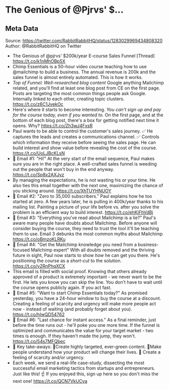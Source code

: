 # The Genious of @Pjrvs' $...

## Meta Data

Source:  https://twitter.com/RabbitRabbitHQ/status/1283029969434808320 
Author: @RabbitRabbitHQ on Twitter

- The Genious of @pjrvs' $200k/year E-course Sales Funnel
  [Thread] https://t.co/k1nMhOBp5X
- Chimp Essentials is a 50-hour video course teaching how to use @mailchimp to build a business.
  The annual revenue is 200k and the sales funnel is almost entirely automated.
  This is how it works.
- *Top of Funnel: Well-researched blog content*
  Google anything Mailchimp related, and you'll find at least one blog post from CE on the first page.
  Posts are targeting the most common things people ask Google.
  Internally linked to each other, creating topic clusters. https://t.co/z6C1JvekOc
- Here's where it starts to become interesting.
  *You can't sign up and pay for the course today, even if you wanted to.*
  On the first page, and at the bottom of each blog post, there's a box for getting notified next time it opens.
  Why? https://t.co/Zh3wJ4FxsR
- Paul wants to be able to control the customer's sales journey.
  ✅ He captures the leads and creates a communications channel.
  ✅ Controls which information they receive before seeing the sales page.
  He can build interest and show value before revealing the cost of the course. https://t.co/UoLJBcKLsN
- 📧 Email #1: "Hi!"
  At the very start of the email sequence, Paul makes sure you are in the right place. 
  A well-crafted sales funnel is weeding out the people that won't buy in the end anyway. https://t.co/Sp8x2AXJvz
- By managing the expectations, he is not wasting his or your time.
  He also ties this email together with the next one, maximizing the chance of you sticking around. https://t.co/XhTUYHNUOY
- 📧 Email #2: "Zero to 35,000 subscribers."
  Paul explains how he too started at zero.
  A few years later, he is pulling in 400k/year thanks to his mailing list.
  Painting a picture of your life before vs. after you solve the problem is an efficient way to build interest. https://t.co/ehKiFhVdBj
- 📧 Email #3: "Everything you've read about Mailchimp is a lie?"
  Paul's aware many people have doubts about Mailchimp.
  Before anyone will consider buying the course, they need to trust the tool it'll be teaching them to use.
  Email 3 debunks the most common myths about Mailchimp https://t.co/oBmzoKLRKu
- 📧 Email #4: "Get the Mailchimp knowledge you need from a business-focused Mailchimp expert"
  With all doubts removed and the thriving future in sight, Paul now starts to show *how* he can get you there.
  He's positioning the course as a *short-cut* to the solution. https://t.co/y2RnPhqXCX
- This email is filled with social proof. 
  Knowing that others already approved of a product is extremely important - we never want to be the first.
  He lets you know you can skip the line. You don't have to wait until the course opens publicly again. 
  If you act fast.
- 📧 Email #5: "Want to start Chimp Essentials today?"
  As promised yesterday, you have a 24-hour window to buy the course at a discount. 
  Creating a feeling of scarcity and urgency will make more people act now - instead of waiting (and probably forget about you). https://t.co/hIwQD54762
- 📧 Email #6: "Last chance for instant access."
  As a final reminder, just before the time runs out - he'll poke you one more time.
  If the funnel is optimized and communicates the value for your target market - two times is enough.
  If they haven't made the jump, they won't. https://t.co/54s7MFQbec
- 🔑 Key take-aways: 
  🔹Create highly targeted, ever-green content.
  🔹Make people understand how your product will change their lives.
  🔹 Create a feeling of scarcity and/or urgency.
- Each week, we send a real-life case-study, dissecting the most successful email marketing tactics from startups and entrepreneurs.
  Just like this! ☝️
  If you enjoyed this, sign up here so you don't miss the next one! 
  https://t.co/QCN7VkUCya
